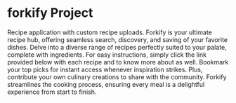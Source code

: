 # forkify Project

Recipe application with custom recipe uploads.
Forkify is your ultimate recipe hub, offering seamless search, discovery, and saving of your favorite dishes. Delve into a diverse range of recipes perfectly suited to your palate, complete with ingredients. For easy instructions, simply click the link provided below with each recipe and to know more about as well. Bookmark your top picks for instant access whenever inspiration strikes. Plus, contribute your own culinary creations to share with the community. Forkify streamlines the cooking process, ensuring every meal is a delightful experience from start to finish.
